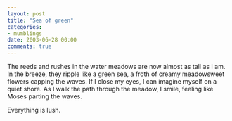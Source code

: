 ```yaml
---
layout: post
title: "Sea of green"
categories:
- mumblings
date: 2003-06-28 00:00
comments: true
---
```


<p>The reeds and rushes in the water meadows are now almost as tall as I am. In the breeze, they ripple like a green sea, a froth of creamy meadowsweet flowers capping the waves. If I close my eyes, I can imagine myself on a quiet shore. As I walk the path through the meadow, I smile, feeling like Moses parting the waves.</p>

<p>Everything is lush.</p>


